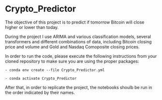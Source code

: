 # Crypto_Predictor
The objective of this project is to predict if tomorrow Bitcoin will close higher or lower than today.

During the project I use ARIMA and various classification models, several transformers and different combinations of data, including Bitcoin closing price and volume and Gold and Nasdaq Comoposite closing prices.

In order to run the code, please execute the following instructions from your cloned repository to make sure you are using the proper packages:

	- conda env create --file Crypto_Predictor.yml
	
	- conda activate Crypto_Predictor

After that, in order to replicate the project, the notebooks shoulb be run in the order indicated by their names.
